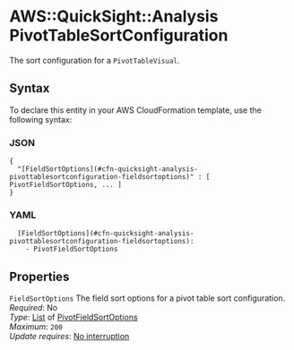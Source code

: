 # AWS::QuickSight::Analysis PivotTableSortConfiguration<a name="aws-properties-quicksight-analysis-pivottablesortconfiguration"></a>

The sort configuration for a `PivotTableVisual`\.

## Syntax<a name="aws-properties-quicksight-analysis-pivottablesortconfiguration-syntax"></a>

To declare this entity in your AWS CloudFormation template, use the following syntax:

### JSON<a name="aws-properties-quicksight-analysis-pivottablesortconfiguration-syntax.json"></a>

```
{
  "[FieldSortOptions](#cfn-quicksight-analysis-pivottablesortconfiguration-fieldsortoptions)" : [ PivotFieldSortOptions, ... ]
}
```

### YAML<a name="aws-properties-quicksight-analysis-pivottablesortconfiguration-syntax.yaml"></a>

```
  [FieldSortOptions](#cfn-quicksight-analysis-pivottablesortconfiguration-fieldsortoptions):
    - PivotFieldSortOptions
```

## Properties<a name="aws-properties-quicksight-analysis-pivottablesortconfiguration-properties"></a>

`FieldSortOptions` <a name="cfn-quicksight-analysis-pivottablesortconfiguration-fieldsortoptions"></a>
The field sort options for a pivot table sort configuration\.  
_Required_: No  
_Type_: [List](aws-properties-quicksight-analysis-fieldsortoptions.md) of [PivotFieldSortOptions](aws-properties-quicksight-analysis-pivotfieldsortoptions.md)  
_Maximum_: `200`  
_Update requires_: [No interruption](https://docs.aws.amazon.com/AWSCloudFormation/latest/UserGuide/using-cfn-updating-stacks-update-behaviors.html#update-no-interrupt)
